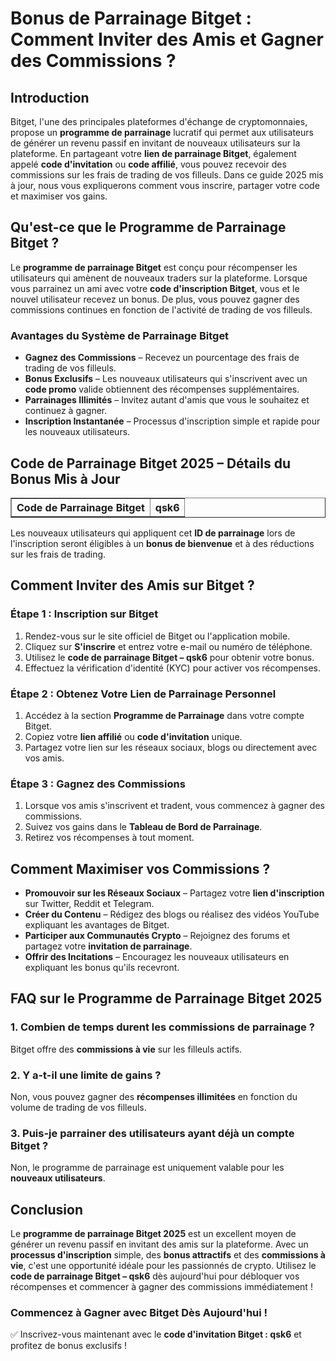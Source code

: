 <h1>Bonus de Parrainage Bitget : Comment Inviter des Amis et Gagner des Commissions ?</h1>
<h2>Introduction</h2>
<p>Bitget, l'une des principales plateformes d'échange de cryptomonnaies, propose un <strong>programme de parrainage</strong> lucratif qui permet aux utilisateurs de générer un revenu passif en invitant de nouveaux utilisateurs sur la plateforme. En partageant votre <strong>lien de parrainage Bitget</strong>, également appelé <strong>code d'invitation</strong> ou <strong>code affilié</strong>, vous pouvez recevoir des commissions sur les frais de trading de vos filleuls. Dans ce guide 2025 mis à jour, nous vous expliquerons comment vous inscrire, partager votre code et maximiser vos gains.</p>

<h2>Qu'est-ce que le Programme de Parrainage Bitget ?</h2>
<p>Le <strong>programme de parrainage Bitget</strong> est conçu pour récompenser les utilisateurs qui amènent de nouveaux traders sur la plateforme. Lorsque vous parrainez un ami avec votre <strong>code d'inscription Bitget</strong>, vous et le nouvel utilisateur recevez un bonus. De plus, vous pouvez gagner des commissions continues en fonction de l'activité de trading de vos filleuls.</p>

<h3>Avantages du Système de Parrainage Bitget</h3>
<ul>
    <li><strong>Gagnez des Commissions</strong> – Recevez un pourcentage des frais de trading de vos filleuls.</li>
    <li><strong>Bonus Exclusifs</strong> – Les nouveaux utilisateurs qui s'inscrivent avec un <strong>code promo</strong> valide obtiennent des récompenses supplémentaires.</li>
    <li><strong>Parrainages Illimités</strong> – Invitez autant d'amis que vous le souhaitez et continuez à gagner.</li>
    <li><strong>Inscription Instantanée</strong> – Processus d'inscription simple et rapide pour les nouveaux utilisateurs.</li>
</ul>

<h2>Code de Parrainage Bitget 2025 – Détails du Bonus Mis à Jour</h2>
<table border="1">
    <tr>
        <th>Code de Parrainage Bitget</th>
        <th>qsk6</th>
    </tr>
</table>
<p>Les nouveaux utilisateurs qui appliquent cet <strong>ID de parrainage</strong> lors de l'inscription seront éligibles à un <strong>bonus de bienvenue</strong> et à des réductions sur les frais de trading.</p>

<h2>Comment Inviter des Amis sur Bitget ?</h2>
<h3>Étape 1 : Inscription sur Bitget</h3>
<ol>
    <li>Rendez-vous sur le site officiel de Bitget ou l'application mobile.</li>
    <li>Cliquez sur <strong>S'inscrire</strong> et entrez votre e-mail ou numéro de téléphone.</li>
    <li>Utilisez le <strong>code de parrainage Bitget – qsk6</strong> pour obtenir votre bonus.</li>
    <li>Effectuez la vérification d'identité (KYC) pour activer vos récompenses.</li>
</ol>

<h3>Étape 2 : Obtenez Votre Lien de Parrainage Personnel</h3>
<ol>
    <li>Accédez à la section <strong>Programme de Parrainage</strong> dans votre compte Bitget.</li>
    <li>Copiez votre <strong>lien affilié</strong> ou <strong>code d'invitation</strong> unique.</li>
    <li>Partagez votre lien sur les réseaux sociaux, blogs ou directement avec vos amis.</li>
</ol>

<h3>Étape 3 : Gagnez des Commissions</h3>
<ol>
    <li>Lorsque vos amis s'inscrivent et tradent, vous commencez à gagner des commissions.</li>
    <li>Suivez vos gains dans le <strong>Tableau de Bord de Parrainage</strong>.</li>
    <li>Retirez vos récompenses à tout moment.</li>
</ol>

<h2>Comment Maximiser vos Commissions ?</h2>
<ul>
    <li><strong>Promouvoir sur les Réseaux Sociaux</strong> – Partagez votre <strong>lien d'inscription</strong> sur Twitter, Reddit et Telegram.</li>
    <li><strong>Créer du Contenu</strong> – Rédigez des blogs ou réalisez des vidéos YouTube expliquant les avantages de Bitget.</li>
    <li><strong>Participer aux Communautés Crypto</strong> – Rejoignez des forums et partagez votre <strong>invitation de parrainage</strong>.</li>
    <li><strong>Offrir des Incitations</strong> – Encouragez les nouveaux utilisateurs en expliquant les bonus qu'ils recevront.</li>
</ul>

<h2>FAQ sur le Programme de Parrainage Bitget 2025</h2>
<h3>1. Combien de temps durent les commissions de parrainage ?</h3>
<p>Bitget offre des <strong>commissions à vie</strong> sur les filleuls actifs.</p>

<h3>2. Y a-t-il une limite de gains ?</h3>
<p>Non, vous pouvez gagner des <strong>récompenses illimitées</strong> en fonction du volume de trading de vos filleuls.</p>

<h3>3. Puis-je parrainer des utilisateurs ayant déjà un compte Bitget ?</h3>
<p>Non, le programme de parrainage est uniquement valable pour les <strong>nouveaux utilisateurs</strong>.</p>

<h2>Conclusion</h2>
<p>Le <strong>programme de parrainage Bitget 2025</strong> est un excellent moyen de générer un revenu passif en invitant des amis sur la plateforme. Avec un <strong>processus d'inscription</strong> simple, des <strong>bonus attractifs</strong> et des <strong>commissions à vie</strong>, c'est une opportunité idéale pour les passionnés de crypto. Utilisez le <strong>code de parrainage Bitget – qsk6</strong> dès aujourd'hui pour débloquer vos récompenses et commencer à gagner des commissions immédiatement !</p>

<h3>Commencez à Gagner avec Bitget Dès Aujourd'hui !</h3>
<p>✅ Inscrivez-vous maintenant avec le <strong>code d'invitation Bitget : qsk6</strong> et profitez de bonus exclusifs !</p>
